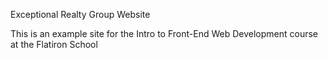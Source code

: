 Exceptional Realty Group Website

This is an example site for the Intro to Front-End Web Development course at the Flatiron School

